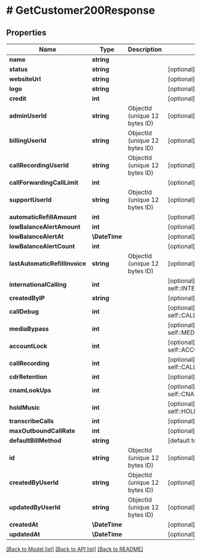 # # GetCustomer200Response

## Properties

Name | Type | Description | Notes
------------ | ------------- | ------------- | -------------
**name** | **string** |  |
**status** | **string** |  | [optional] [default to 'active']
**websiteUrl** | **string** |  | [optional]
**logo** | **string** |  | [optional]
**credit** | **int** |  | [optional] [default to 0]
**adminUserId** | **string** | ObjectId (unique 12 bytes ID) | [optional]
**billingUserId** | **string** | ObjectId (unique 12 bytes ID) | [optional]
**callRecordingUserId** | **string** | ObjectId (unique 12 bytes ID) | [optional]
**callForwardingCallLimit** | **int** |  | [optional] [default to 10]
**supportUserId** | **string** | ObjectId (unique 12 bytes ID) | [optional]
**automaticRefillAmount** | **int** |  | [optional] [default to 0]
**lowBalanceAlertAmount** | **int** |  | [optional] [default to 0]
**lowBalanceAlertAt** | **\DateTime** |  | [optional]
**lowBalanceAlertCount** | **int** |  | [optional] [default to 0]
**lastAutomaticRefillInvoice** | **string** | ObjectId (unique 12 bytes ID) | [optional]
**internationalCalling** | **int** |  | [optional] [default to self::INTERNATIONAL_CALLING_0]
**createdByIP** | **string** |  | [optional]
**callDebug** | **int** |  | [optional] [default to self::CALL_DEBUG_0]
**mediaBypass** | **int** |  | [optional] [default to self::MEDIA_BYPASS_0]
**accountLock** | **int** |  | [optional] [default to self::ACCOUNT_LOCK_1]
**callRecording** | **int** |  | [optional] [default to self::CALL_RECORDING_0]
**cdrRetention** | **int** |  | [optional] [default to 12]
**cnamLookUps** | **int** |  | [optional] [default to self::CNAM_LOOK_UPS_0]
**holdMusic** | **int** |  | [optional] [default to self::HOLD_MUSIC_0]
**transcribeCalls** | **int** |  | [optional]
**maxOutboundCallRate** | **int** |  | [optional] [default to 1]
**defaultBillMethod** | **string** |  | [default to 'credit']
**id** | **string** | ObjectId (unique 12 bytes ID) | [optional]
**createdByUserId** | **string** | ObjectId (unique 12 bytes ID) | [optional]
**updatedByUserId** | **string** | ObjectId (unique 12 bytes ID) | [optional]
**createdAt** | **\DateTime** |  | [optional]
**updatedAt** | **\DateTime** |  | [optional]

[[Back to Model list]](../../README.md#models) [[Back to API list]](../../README.md#endpoints) [[Back to README]](../../README.md)
